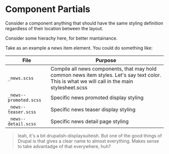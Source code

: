 # Component Partials

Consider a component anything that should have the same styling definition regardless of their location between the layout.

Consider some hierachy here, for better mantainance.

Take as an example a news item element. You could do something like:

File                  | Purpose
--------------------- | ---------------------------------------------
`_news.scss`          | Compile all news components, that may hold common news item styles. Let's say text color. This is what we will call in the main stylesheet.scss
`_news--promoted.scss`| Specific news promoted display styling
`_news--teaser.scss`  | Specific news teaser display styling
`_news--detail.scss`  | Specific news detail page styling

> Ieah, it's a bit drupalish-displaysuiteish. But one of the good things of Drupal is that gives a clear name to almost everything. Makes sense to take advantadge of that everywhere, huh?